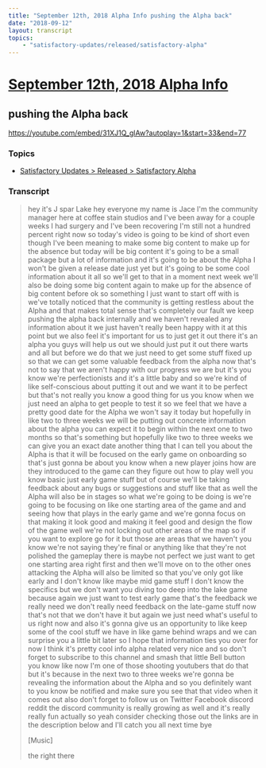 ```yaml
---
title: "September 12th, 2018 Alpha Info pushing the Alpha back"
date: "2018-09-12"
layout: transcript
topics:
    - "satisfactory-updates/released/satisfactory-alpha"
---
```

# [September 12th, 2018 Alpha Info](../2018-09-12.md)
## pushing the Alpha back
https://youtube.com/embed/31XJ1Q_glAw?autoplay=1&start=33&end=77

### Topics
* [Satisfactory Updates > Released > Satisfactory Alpha](../topics/satisfactory-updates/released/satisfactory-alpha.md)

### Transcript

> hey it's J spar Lake hey everyone my name is Jace I'm the community manager here at coffee stain studios and I've been away for a couple weeks I had surgery and I've been recovering I'm still not a hundred percent right now so today's video is going to be kind of short even though I've been meaning to make some big content to make up for the absence but today will be big content it's going to be a small package but a lot of information and it's going to be about the Alpha I won't be given a release date just yet but it's going to be some cool information about it all so we'll get to that in a moment next week we'll also be doing some big content again to make up for the absence of big content before ok so something I just want to start off with is we've totally noticed that the community is getting restless about the Alpha and that makes total sense that's completely our fault we keep pushing the alpha back internally and we haven't revealed any information about it we just haven't really been happy with it at this point but we also feel it's important for us to just get it out there it's an alpha you guys will help us out we should just put it out there warts and all but before we do that we just need to get some stuff fixed up so that we can get some valuable feedback from the alpha now that's not to say that we aren't happy with our progress we are but it's you know we're perfectionists and it's a little baby and so we're kind of like self-conscious about putting it out and we want it to be perfect but that's not really you know a good thing for us you know when we just need an alpha to get people to test it so we feel that we have a pretty good date for the Alpha we won't say it today but hopefully in like two to three weeks we will be putting out concrete information about the alpha you can expect it to begin within the next one to two months so that's something but hopefully like two to three weeks we can give you an exact date another thing that I can tell you about the Alpha is that it will be focused on the early game on onboarding so that's just gonna be about you know when a new player joins how are they introduced to the game can they figure out how to play well you know basic just early game stuff but of course we'll be taking feedback about any bugs or suggestions and stuff like that as well the Alpha will also be in stages so what we're going to be doing is we're going to be focusing on like one starting area of the game and and seeing how that plays in the early game and we're gonna focus on that making it look good and making it feel good and design the flow of the game well we're not locking out other areas of the map so if you want to explore go for it but those are areas that we haven't you know we're not saying they're final or anything like that they're not polished the gameplay there is maybe not perfect we just want to get one starting area right first and then we'll move on to the other ones attacking the Alpha will also be limited so that you've only got like early and I don't know like maybe mid game stuff I don't know the specifics but we don't want you diving too deep into the lake game because again we just want to test early game that's the feedback we really need we don't really need feedback on the late-game stuff now that's not that we don't have it but again we just need what's useful to us right now and also it's gonna give us an opportunity to like keep some of the cool stuff we have in like game behind wraps and we can surprise you a little bit later so I hope that information ties you over for now I think it's pretty cool info alpha related very nice and so don't forget to subscribe to this channel and smash that little Bell button you know like now I'm one of those shooting youtubers that do that but it's because in the next two to three weeks we're gonna be revealing the information about the Alpha and so you definitely want to you know be notified and make sure you see that that video when it comes out also don't forget to follow us on Twitter Facebook discord reddit the discord community is really growing as well and it's really really fun actually so yeah consider checking those out the links are in the description below and I'll catch you all next time bye
>
> [Music]
>
> the right there
